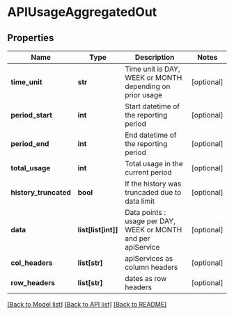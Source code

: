 # APIUsageAggregatedOut

## Properties
Name | Type | Description | Notes
------------ | ------------- | ------------- | -------------
**time_unit** | **str** | Time unit is DAY, WEEK or MONTH depending on prior usage | [optional] 
**period_start** | **int** | Start datetime of the reporting period | [optional] 
**period_end** | **int** | End datetime of the reporting period | [optional] 
**total_usage** | **int** | Total usage in the current period | [optional] 
**history_truncated** | **bool** | If the history was truncaded due to data limit | [optional] 
**data** | **list[list[int]]** | Data points : usage per DAY, WEEK or MONTH and per apiService | [optional] 
**col_headers** | **list[str]** | apiServices as column headers  | [optional] 
**row_headers** | **list[str]** | dates as row headers  | [optional] 

[[Back to Model list]](../README.md#documentation-for-models) [[Back to API list]](../README.md#documentation-for-api-endpoints) [[Back to README]](../README.md)


